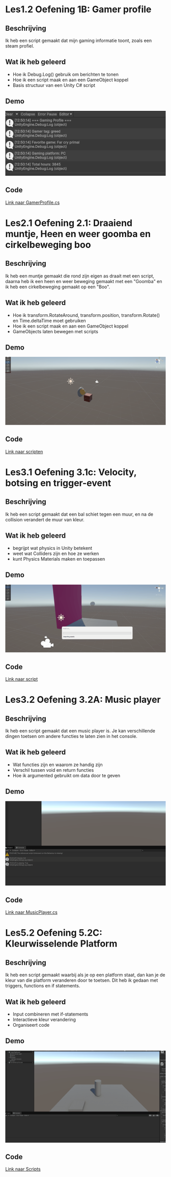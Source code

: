 # Les1.2 Oefening 1B: Gamer profile

## Beschrijving

Ik heb een script gemaakt dat mijn gaming informatie toont, zoals een steam profiel.

## Wat ik heb geleerd

- Hoe ik Debug.Log() gebruik om berichten te tonen
- Hoe ik een script maak en aan een GameObject koppel
- Basis structuur van een Unity C# script

## Demo

![Gamer profile](/gifs/1.2/Animation.gif)

## Code

[Link naar GamerProfile.cs](https://github.com/rstevensr/MijnUnityProject/blob/eb193be5fb9bfee50b9113918da3e97cf2296c7d/Assets/Scripts/Oefeningen/1.2/GamerProfile.cs)

# Les2.1 Oefening 2.1: Draaiend muntje, Heen en weer goomba en cirkelbeweging boo

## Beschrijving

Ik heb een muntje gemaakt die rond zijn eigen as draait met een script, daarna heb ik een heen en weer beweging gemaakt met een "Goomba" en ik heb een cirkelbeweging gemaakt op een "Boo".

## Wat ik heb geleerd

- Hoe ik transform.RotateAround, transform.position, transform.Rotate() en Time.deltaTime moet gebruiken
- Hoe ik een script maak en aan een GameObject koppel
- GameObjects laten bewegen met scripts

## Demo

![Draaiend muntje, Heen en weer goomba en cirkelbeweging boo](/gifs/2.1/Bewegingen.gif)

## Code

[Link naar scripten](https://github.com/rstevensr/MijnUnityProject/tree/eb193be5fb9bfee50b9113918da3e97cf2296c7d/Assets/Scripts/Oefeningen/2.1)

# Les3.1 Oefening 3.1c: Velocity, botsing en trigger-event

## Beschrijving

Ik heb een script gemaakt dat een bal schiet tegen een muur, en na de collision verandert de muur van kleur.

## Wat ik heb geleerd

- begrijpt wat physics in Unity betekent
- weet wat Colliders zijn en hoe ze werken
- kunt Physics Materials maken en toepassen

## Demo

![Gif](/gifs/3.1/Bewegingen.gif)

## Code

[Link naar script](https://github.com/rstevensr/MijnUnityProject/blob/3e9f7b951e5e578b988c7173836e0e5b9f79829d/Assets/Scripts/Oefeningen/3.1/BallShooter.cs)

# Les3.2 Oefening 3.2A: Music player

## Beschrijving

Ik heb een script gemaakt dat een music player is. Je kan verschillende dingen toetsen om andere functies te laten zien in het console.
## Wat ik heb geleerd

- Wat functies zijn en waarom ze handig zijn
- Verschil tussen void en return functies
- Hoe ik argumented gebruikt om data door te geven

## Demo

![Music player](/gifs/3.2/new.gif)

## Code

[Link naar MusicPlayer.cs](https://github.com/rstevensr/MijnUnityProject/blob/241bdbd285d4e41b69c8561145b7d4aff3b01452/Assets/Scripts/Oefeningen/3.2/MusicPlayer.cs)

# Les5.2 Oefening 5.2C: Kleurwisselende Platform

## Beschrijving

Ik heb een script gemaakt waarbij als je op een platform staat, dan kan je de kleur van die platform veranderen door te toetsen. Dit heb ik gedaan met triggers, functions en if statements.

## Wat ik heb geleerd

- Input combineren met if-statements
- Interactieve kleur verandering
- Organiseert code

## Demo

![Kleurwisselende platform](/gifs/5.2C/h.gif)

## Code

[Link naar Scripts](https://github.com/rstevensr/MijnUnityProject/blob/241bdbd285d4e41b69c8561145b7d4aff3b01452/Assets/Scripts/Oefeningen/3.2/MusicPlayer.cs)